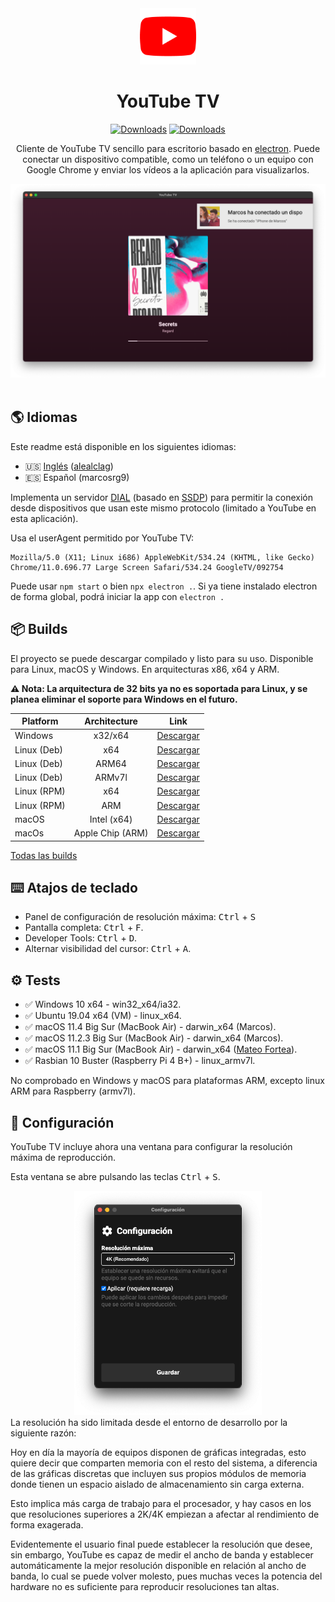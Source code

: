 <div align="center">
<img src="./build/icon.png" width=90px>

# **YouTube TV**
[![Downloads](https://img.shields.io/github/downloads/marcosrg9/YouTubeTV/total.svg?color=FF0000&label=Total%20downloads)](https://github.com/marcosrg9/YouTubeTV/releases/)
[![Downloads](https://img.shields.io/github/downloads/marcosrg9/YouTubeTV/v2.3.2/total.svg?color=blue&label=2.3.2%20Downloads)](https://github.com/marcosrg9/YouTubeTV/releases/2.3.2)

Cliente de YouTube TV sencillo para escritorio basado en [electron](https://www.electronjs.org/). Puede conectar un dispositivo compatible, como un teléfono o un equipo con Google Chrome y enviar los vídeos a la aplicación para visualizarlos.

<img src="./readme/demo_player.png" width="600px">

</div><br>

## 🌎 Idiomas

Este readme está disponible en los siguientes idiomas:

- 🇺🇸 [Inglés](./README.md) ([alealclag](https://github.com/alealclag))
- 🇪🇸 Español (marcosrg9)

Implementa un servidor [DIAL](https://en.wikipedia.org/wiki/Discovery_and_Launch) (basado en [SSDP](https://en.wikipedia.org/wiki/Simple_Service_Discovery_Protocol)) para permitir la conexión desde dispositivos que usan este mismo protocolo (limitado a YouTube en esta aplicación).

Usa el userAgent permitido por YouTube TV:
```
Mozilla/5.0 (X11; Linux i686) AppleWebKit/534.24 (KHTML, like Gecko) Chrome/11.0.696.77 Large Screen Safari/534.24 GoogleTV/092754
```

Puede usar ```npm start``` o bien ```npx electron .```.
Si ya tiene instalado electron de forma global, podrá iniciar la app con ```electron .```



## 📦 Builds
El proyecto se puede descargar compilado y listo para su uso. Disponible para Linux, macOS y Windows. En arquitecturas x86, x64 y ARM.

**⚠️ Nota: La arquitectura de 32 bits ya no es soportada para Linux, y se planea eliminar el soporte para Windows en el futuro.**

| Platform      |   Architecture   |  Link  |
|---------------|:----------------:|:------:|
| Windows       | x32/x64          | [Descargar](https://github.com/marcosrg9/YouTubeTV/releases/download/v2.3.2/YouTube.TV.2.3.2.exe) |
| Linux (Deb)   | x64              | [Descargar](https://github.com/marcosrg9/YouTubeTV/releases/download/v2.3.2/YouTube.TV.2.3.2-amd64.deb) |
| Linux (Deb)   | ARM64            | [Descargar](https://github.com/marcosrg9/YouTubeTV/releases/download/v2.3.2/YouTube.TV.2.3.2-arm64.deb) |
| Linux (Deb)   | ARMv7l           | [Descargar](https://github.com/marcosrg9/YouTubeTV/releases/download/v2.3.2/YouTube.TV.2.3.2-armv7l.deb) |
| Linux (RPM)   | x64              | [Descargar](https://github.com/marcosrg9/YouTubeTV/releases/download/v2.3.2/YouTube.TV.2.3.2-amd64.rpm) |
| Linux (RPM)   | ARM              | [Descargar](https://github.com/marcosrg9/YouTubeTV/releases/download/v2.3.2/YouTube.TV.2.3.2-armv7l.rpm) |
| macOS         | Intel (x64)      | [Descargar](https://github.com/marcosrg9/YouTubeTV/releases/download/v2.3.2/YouTube.TV.2.3.2.dmg) |
| macOs         | Apple Chip (ARM) | [Descargar](https://github.com/marcosrg9/YouTubeTV/releases/download/v2.3.2/YouTube.TV.2.3.2-arm64.dmg) |

[Todas las builds](https://github.com/marcosrg9/YouTubeTV/releases/latest)

## ⌨️ Atajos de teclado
- Panel de configuración de resolución máxima: <kbd>Ctrl</kbd> + <kbd>S</kbd>
- Pantalla completa: <kbd>Ctrl</kbd> + <kbd>F</kbd>.
- Developer Tools: <kbd>Ctrl</kbd> + <kbd>D</kbd>.
- Alternar visibilidad del cursor: <kbd>Ctrl</kbd> + <kbd>A</kbd>.


## ⚙️ Tests

- ✅ Windows 10 x64 - win32_x64/ia32.
- ✅ Ubuntu 19.04 x64 (VM) - linux_x64.
- ✅ macOS 11.4 Big Sur (MacBook Air) - darwin_x64 (Marcos).
- ✅ macOS 11.2.3 Big Sur (MacBook Air) - darwin_x64 (Marcos).
- ✅ macOS 11.1 Big Sur (MacBook Air) - darwin_x64 ([Mateo Fortea](https://github.com/mfortea)).
- ✅ Rasbian 10 Buster (Raspberry Pi 4 B+) - linux_armv7l.

No comprobado en Windows y macOS para plataformas ARM, excepto linux ARM para Raspberry (armv7l). 

## 🔧 Configuración

YouTube TV incluye ahora una ventana para configurar la resolución máxima de reproducción.

Esta ventana se abre pulsando las teclas <kbd>Ctrl</kbd> + <kbd>S</kbd>.
<div align="center">
<img src="./readme/settings.png" width="300">
</div>
La resolución ha sido limitada desde el entorno de desarrollo por la siguiente razón:

Hoy en día la mayoría de equipos disponen de gráficas integradas, esto quiere decir que comparten memoria con el resto del sistema, a diferencia de las gráficas discretas que incluyen sus propios módulos de memoria donde tienen un espacio aislado de almacenamiento sin carga externa.

Esto implica más carga de trabajo para el procesador, y hay casos en los que resoluciones superiores a 2K/4K empiezan a afectar al rendimiento de forma exagerada.

Evidentemente el usuario final puede establecer la resolución que desee, sin embargo, YouTube es capaz de medir el ancho de banda y establecer automáticamente la mejor resolución disponible en relación al ancho de banda, lo cual se puede volver molesto, pues muchas veces la potencia del hardware no es suficiente para reproducir resoluciones tan altas.